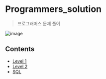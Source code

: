 # Programmers_solution
> 프로그래머스 문제 풀이

![image](https://user-images.githubusercontent.com/73583182/119216006-10c0bb00-bb0c-11eb-89b9-c3da2c8a8437.png)

## Contents
- [Level 1](https://github.com/real-moo/Programmers_solution/tree/main/Level%201)
- [Level 2](https://github.com/real-moo/Programmers_solution/tree/main/Level%202)
- [SQL](https://github.com/real-moo/Programmers_solution/tree/main/SQL)
